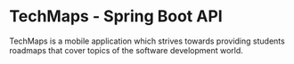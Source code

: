 # TechMaps - Spring Boot API
TechMaps is a mobile application which strives towards providing students roadmaps that cover topics of the software development world.